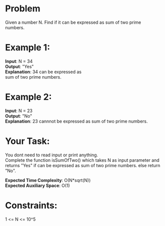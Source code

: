 # Problem
Given a number N. Find if it can be expressed as sum of two prime numbers.

# Example 1:
<b>Input</b>: N = 34 <br>
<b>Output</b>: "Yes" <br>
<b>Explanation</b>: 34 can be expressed as <br>
sum of two prime numbers.<br>

# Example 2:
<b>Input</b>: N = 23 <br>
<b>Output</b>: "No" <br>
<b>Explanation</b>: 23 cannnot be expressed as 
sum of two prime numbers. <br>

# Your Task:  
You dont need to read input or print anything. <br> Complete the function isSumOfTwo() which takes N as input parameter and returns "Yes" if can be expressed as sum of two prime numbers. else return "No". <br>

<b>Expected Time Complexity</b>: O(N*sqrt(N)) <br>
<b>Expected Auxiliary Space</b>: O(1) <br>

# Constraints:
1 <= N <= 10^5
 
